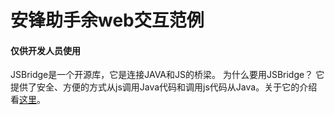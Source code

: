 # 安锋助手余web交互范例
#### 仅供开发人员使用

JSBridge是一个开源库，它是连接JAVA和JS的桥梁。
为什么要用JSBridge？ 
它提供了安全、方便的方式从js调用Java代码和调用js代码从Java。关于它的介绍看[这里](http://www.jianshu.com/p/9fd80b785de1 "这里")。